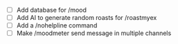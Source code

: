 - [ ] Add database for /mood
- [ ] Add AI to generate random roasts for /roastmyex
- [ ] Add a /nohelpline command
- [ ] Make /moodmeter send message in multiple channels
